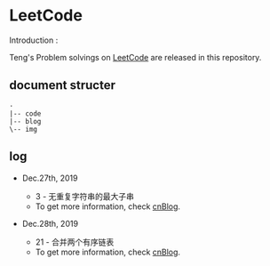 # LeetCode

Introduction : 

Teng's Problem solvings on [LeetCode](leetcode-cn.com) are released in this repository.

## document structer

```
·
|-- code
|-- blog
\-- img
```

## log

- Dec.27th, 2019
  - 3 - 无重复字符串的最大子串
  - To get more information, check [cnBlog](https://www.cnblogs.com/litun/p/12108304.html).

- Dec.28th, 2019
  - 21 - 合并两个有序链表
  - To get more information, check [cnBlog](https://www.cnblogs.com/litun/p/12112908.html).